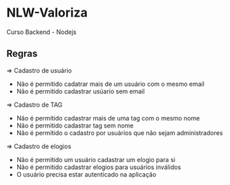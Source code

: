 # NLW-Valoriza
Curso Backend - Nodejs

## Regras

=> Cadastro de usuário

- Não é permitido cadatrar mais de um usuário com o mesmo email
- Não é permitido cadastrar usúario sem email

=> Cadastro de TAG

- Não é permitido cadastrar mais de uma tag com o mesmo nome
- Não é permitido cadastrar tag sem nome
- Não é permitido o cadastro por usuários que não sejam administradores

=> Cadastro de elogios

- Não é permitido um usuário cadastrar um elogio para si
- Não é permitido cadastrar elogios para usuários inválidos
- O usuário precisa estar autenticado na aplicação 